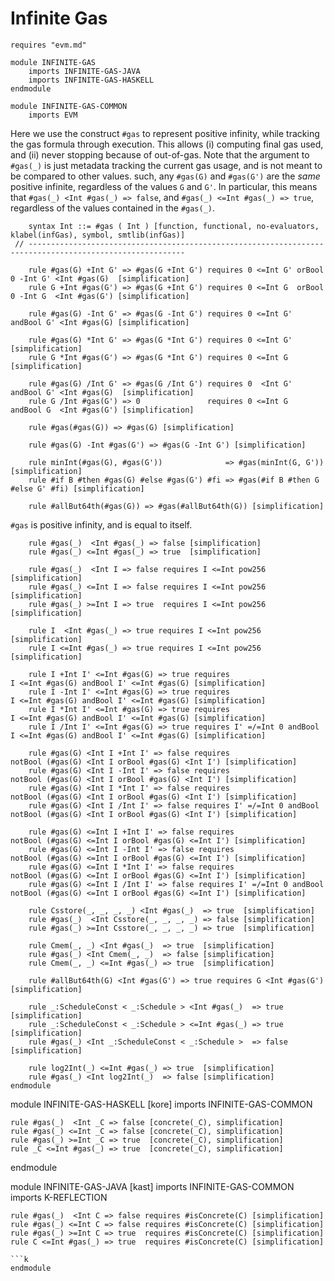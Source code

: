 Infinite Gas
============

```k
requires "evm.md"

module INFINITE-GAS
    imports INFINITE-GAS-JAVA
    imports INFINITE-GAS-HASKELL
endmodule

module INFINITE-GAS-COMMON
    imports EVM
```

Here we use the construct `#gas` to represent positive infinity, while tracking the gas formula through execution.
This allows (i) computing final gas used, and (ii) never stopping because of out-of-gas.
Note that the argument to `#gas(_)` is just metadata tracking the current gas usage, and is not meant to be compared to other values.
such, any `#gas(G)` and `#gas(G')` are the _same_ positive infinite, regardless of the values `G` and `G'`.
In particular, this means that `#gas(_) <Int #gas(_) => false`, and `#gas(_) <=Int #gas(_) => true`, regardless of the values contained in the `#gas(_)`.

```k
    syntax Int ::= #gas ( Int ) [function, functional, no-evaluators, klabel(infGas), symbol, smtlib(infGas)]
 // ---------------------------------------------------------------------------------------------------------

    rule #gas(G) +Int G' => #gas(G +Int G') requires 0 <=Int G' orBool 0 -Int G' <Int #gas(G)  [simplification]
    rule G +Int #gas(G') => #gas(G +Int G') requires 0 <=Int G  orBool 0 -Int G  <Int #gas(G') [simplification]

    rule #gas(G) -Int G' => #gas(G -Int G') requires 0 <=Int G' andBool G' <Int #gas(G) [simplification]

    rule #gas(G) *Int G' => #gas(G *Int G') requires 0 <=Int G' [simplification]
    rule G *Int #gas(G') => #gas(G *Int G') requires 0 <=Int G  [simplification]

    rule #gas(G) /Int G' => #gas(G /Int G') requires 0  <Int G' andBool G' <Int #gas(G)  [simplification]
    rule G /Int #gas(G') => 0               requires 0 <=Int G  andBool G  <Int #gas(G') [simplification]

    rule #gas(#gas(G)) => #gas(G) [simplification]

    rule #gas(G) -Int #gas(G') => #gas(G -Int G') [simplification]

    rule minInt(#gas(G), #gas(G'))              => #gas(minInt(G, G'))              [simplification]
    rule #if B #then #gas(G) #else #gas(G') #fi => #gas(#if B #then G #else G' #fi) [simplification]

    rule #allBut64th(#gas(G)) => #gas(#allBut64th(G)) [simplification]
```
`#gas` is positive infinity, and is equal to itself.
```k
    rule #gas(_)  <Int #gas(_) => false [simplification]
    rule #gas(_) <=Int #gas(_) => true  [simplification]

    rule #gas(_)  <Int I => false requires I <=Int pow256 [simplification]
    rule #gas(_) <=Int I => false requires I <=Int pow256 [simplification]
    rule #gas(_) >=Int I => true  requires I <=Int pow256 [simplification]

    rule I  <Int #gas(_) => true requires I <=Int pow256 [simplification]
    rule I <=Int #gas(_) => true requires I <=Int pow256 [simplification]

    rule I +Int I' <=Int #gas(G) => true requires                     I <=Int #gas(G) andBool I' <=Int #gas(G) [simplification]
    rule I -Int I' <=Int #gas(G) => true requires                     I <=Int #gas(G) andBool I' <=Int #gas(G) [simplification]
    rule I *Int I' <=Int #gas(G) => true requires                     I <=Int #gas(G) andBool I' <=Int #gas(G) [simplification]
    rule I /Int I' <=Int #gas(G) => true requires I' =/=Int 0 andBool I <=Int #gas(G) andBool I' <=Int #gas(G) [simplification]

    rule #gas(G) <Int I +Int I' => false requires                     notBool (#gas(G) <Int I orBool #gas(G) <Int I') [simplification]
    rule #gas(G) <Int I -Int I' => false requires                     notBool (#gas(G) <Int I orBool #gas(G) <Int I') [simplification]
    rule #gas(G) <Int I *Int I' => false requires                     notBool (#gas(G) <Int I orBool #gas(G) <Int I') [simplification]
    rule #gas(G) <Int I /Int I' => false requires I' =/=Int 0 andBool notBool (#gas(G) <Int I orBool #gas(G) <Int I') [simplification]

    rule #gas(G) <=Int I +Int I' => false requires                     notBool (#gas(G) <=Int I orBool #gas(G) <=Int I') [simplification]
    rule #gas(G) <=Int I -Int I' => false requires                     notBool (#gas(G) <=Int I orBool #gas(G) <=Int I') [simplification]
    rule #gas(G) <=Int I *Int I' => false requires                     notBool (#gas(G) <=Int I orBool #gas(G) <=Int I') [simplification]
    rule #gas(G) <=Int I /Int I' => false requires I' =/=Int 0 andBool notBool (#gas(G) <=Int I orBool #gas(G) <=Int I') [simplification]

    rule Csstore(_, _, _, _) <Int #gas(_)  => true  [simplification]
    rule #gas(_)  <Int Csstore(_, _, _, _) => false [simplification]
    rule #gas(_) >=Int Csstore(_, _, _, _) => true  [simplification]

    rule Cmem(_, _) <Int #gas(_)  => true  [simplification]
    rule #gas(_) <Int Cmem(_, _)  => false [simplification]
    rule Cmem(_, _) <=Int #gas(_) => true  [simplification]

    rule #allBut64th(G) <Int #gas(G') => true requires G <Int #gas(G') [simplification]

    rule _:ScheduleConst < _:Schedule > <Int #gas(_)  => true  [simplification]
    rule _:ScheduleConst < _:Schedule > <=Int #gas(_) => true  [simplification]
    rule #gas(_) <Int _:ScheduleConst < _:Schedule >  => false [simplification]

    rule log2Int(_) <=Int #gas(_) => true  [simplification]
    rule #gas(_) <Int log2Int(_)  => false [simplification]
endmodule
```

module INFINITE-GAS-HASKELL [kore]
    imports INFINITE-GAS-COMMON

    rule #gas(_)  <Int _C => false [concrete(_C), simplification]
    rule #gas(_) <=Int _C => false [concrete(_C), simplification]
    rule #gas(_) >=Int _C => true  [concrete(_C), simplification]
    rule _C <=Int #gas(_) => true  [concrete(_C), simplification]
endmodule

module INFINITE-GAS-JAVA [kast]
    imports INFINITE-GAS-COMMON
    imports K-REFLECTION

    rule #gas(_)  <Int C => false requires #isConcrete(C) [simplification]
    rule #gas(_) <=Int C => false requires #isConcrete(C) [simplification]
    rule #gas(_) >=Int C => true  requires #isConcrete(C) [simplification]
    rule C <=Int #gas(_) => true  requires #isConcrete(C) [simplification]
```
```k
endmodule
```
